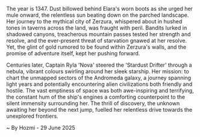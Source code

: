 
The year is 1347.  Dust billowed behind Elara's worn boots as she urged her mule onward, the relentless sun beating down on the parched landscape.  Her journey to the mythical city of Zerzura, whispered about in hushed tones in taverns across the land, was fraught with peril.  Bandits lurked in shadowed canyons, treacherous mountain passes tested her strength and resolve, and the ever-present threat of starvation gnawed at her resolve.  Yet, the glint of gold rumored to be found within Zerzura's walls, and the promise of adventure itself, kept her pushing forward.

Centuries later, Captain Ryla 'Nova' steered the 'Stardust Drifter' through a nebula, vibrant colours swirling around her sleek starship.  Her mission: to chart the unmapped sectors of the Andromeda galaxy, a journey spanning light years and potentially encountering alien civilizations both friendly and hostile.  The vast emptiness of space was both awe-inspiring and terrifying, the constant hum of the ship's engines a comforting counterpoint to the silent immensity surrounding her. The thrill of discovery, the unknown awaiting her beyond the next jump, fuelled her relentless drive towards the unexplored frontiers.

~ By Hozmi - 29 June 2025
